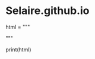 # Selaire.github.io
html = """<!DOCTYPE html>
<html lang="ja">
  <head prefix="og: http://ogp.me/ns# fb: http://ogp.me/ns/fb# article: http://ogp.me/ns/article#">
    <meta charset="UTF-8">
    <meta http-equiv="x-ua-compatible" content="ie=edge">
    <meta name="viewport" content="width=device-width,user-scalable=yes">
    <title>『魔法使いの約束』3rd Anniversary 特設サイト</title>
    <meta name="keywords" content="まほやく,まほやく周年,まほやく3周年,魔法使いの約束">
    <meta name="description" content="幸せなお伽話のようにできなくても。それでも、いつか大好きな物語に。">
    <meta property="og:type" content="website">
    <meta property="og:url" content="https://mahoyaku.com/3rd/">
    <meta property="og:title" content="『魔法使いの約束』3rd Anniversary 特設サイト">
    <meta property="og:description" content="幸せなお伽話のようにできなくても。それでも、いつか大好きな物語に。">
    <meta property="og:image" content="https://mahoyaku.com/3rd/shared/img/common/og-image.png">
    <meta property="og:site_name" content="『魔法使いの約束』3rd Anniversary 特設サイト">
    <meta property="og:locate" content="ja_JP">
    <meta name="twitter:card" content="summary_large_image">
    <meta name="twitter:title" content="『魔法使いの約束』3rd Anniversary 特設サイト">
    <meta name="twitter:description" content="幸せなお伽話のようにできなくても。それでも、いつか大好きな物語に。">
    <meta name="twitter:image:src" content="https://mahoyaku.com/3rd/shared/img/common/og-image.png">
    <link rel="icon" href="./favicon.ico">
  </head>
  <body>
  </body>
</html>"""

print(html)
